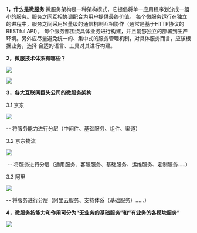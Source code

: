 **1，什么是微服务**
微服务架构是一种架构模式，它提倡将单一应用程序划分成一组小的服务。服务之间互相协调配合为用户提供最终价值。
每个微服务运行在独立的进程中，服务之间采用轻量级的通信机制互相协作（通常是基于HTTP协议的RESTful API）。
每个服务都围绕具体业务进行构建，并且能够独立的部署到生产环境。另外应尽量避免统一的、集中式的服务管理机制，对具体服务而言，应该根据业务，选择
合适的语言、工具对其进行构建。



**2，微服技术体系有哪些？**

![](D:\IdeaProjects\microservicecloud2020\doc\img\wfw.png)

![](D:\IdeaProjects\microservicecloud2020\doc\img\wfwjg1.png)

**3，各大互联网巨头公司的微服务架构**

3.1 京东

![](D:\IdeaProjects\microservicecloud2020\doc\img\jd-wfw.png)

-- 将服务能力进行分层（中间件、基础服务、组件、渠道）

3.2 京东物流

![](D:\IdeaProjects\microservicecloud2020\doc\img\jdwl-wfw.png)

​		-- 将服务进行分层（通用服务、客服服务、基础服务、运维服务、定制服务.....）

3.3 阿里

![](D:\IdeaProjects\microservicecloud2020\doc\img\al-wfw.png)

-- 将服务进行分层（阿里云服务、支持体系（基础服务）......）



**4，微服务按能力和作用可分为“无业务的基础服务”和“有业务的各模块服务”**

![](D:\IdeaProjects\microservicecloud2020\doc\img\wfwjg.png)
